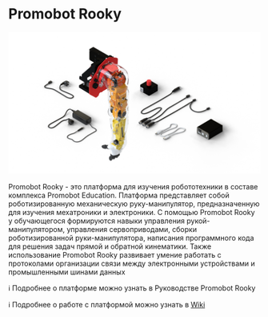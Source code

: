 # Promobot Rooky

![](https://github.com/Promobot-education/rooky/blob/main/docs/res/all_white_bg_3.png)

Promobot Rooky - это платформа для изучения робототехники в составе комплекса Promobot Education. Платформа представляет собой роботизированную механическую руку-манипулятор, предназначенную для изучения мехатроники и электроники. С помощью Promobot Rooky у обучающегося формируются навыки управления рукой-манипулятором, управления сервоприводами, сборки роботизированной руки-манипулятора, написания программного кода для решения задач прямой и обратной кинематики. Также использование Promobot Rooky развивает умение работать с протоколами организации связи между электронными устройствами и промышленными шинами данных
 
ℹ️ Подробнее о платформе можно узнать в Руководстве Promobot Rooky

ℹ️ Подробнее о работе с платформой можно узнать в [Wiki](https://github.com/Promobot-education/rooky/wiki)
